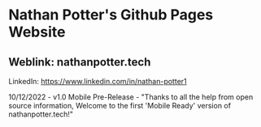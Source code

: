 # Nathan Potter's Github Pages Website
## Weblink: nathanpotter.tech
LinkedIn: https://www.linkedin.com/in/nathan-potter1

10/12/2022 - v1.0 Mobile Pre-Release - "Thanks to all the help from open source information, Welcome to the first 'Mobile Ready' version of nathanpotter.tech!"
